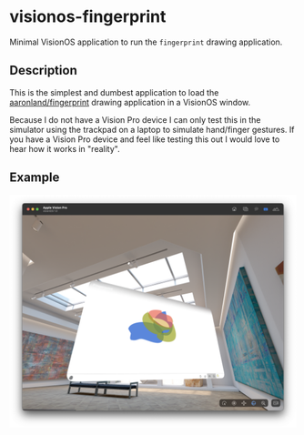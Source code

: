 # visionos-fingerprint

Minimal VisionOS application to run the `fingerprint` drawing application.

## Description

This is the simplest and dumbest application to load the [aaronland/fingerprint](https://github.com/aaronland/fingerprint/) drawing application in a VisionOS window.

Because I do not have a Vision Pro device I can only test this in the simulator using the trackpad on a laptop to simulate hand/finger gestures. If you have a Vision Pro device and feel like testing this out I would love to hear how it works in "reality".

## Example

![](docs/images/fingerprint-visionpro-simulator.png)

